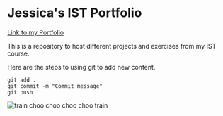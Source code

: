 # Jessica's IST Portfolio

[Link to my Portfolio](https://github.com/jessica-fe/ist-portfolio-jessica)

This is a repository to host different projects and exercises from my IST course.

Here are the steps to using git to add new content.

```
git add .
git commit -m "Commit message"
git push
```

![train choo choo](https://cdn.vox-cdn.com/thumbor/BbYlikAAHbfyOTE4VOu5RuijATA=/1400x788/filters:format(jpeg)/cdn.vox-cdn.com/uploads/chorus_asset/file/24048187/GettyImages_97231375.jpg)
choo choo train
